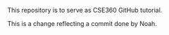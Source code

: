 This repository is to serve as CSE360 GitHub tutorial.

This is a change reflecting a commit done by Noah.
